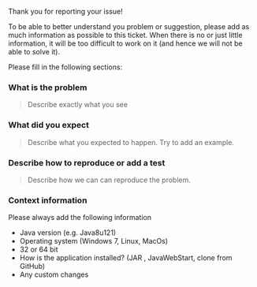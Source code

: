 Thank you for reporting your issue!

To be able to better understand you problem or suggestion, please add as much information as possible to this ticket. When there is no or just little information, it will be too difficult to work on it (and hence we will not be able to solve it).

Please fill in the following sections:

### What is the problem
> Describe exactly what you see 

### What did you expect
> Describe what you expected to happen. Try to add an example.

### Describe how to reproduce or add a test
> Describe how we can can reproduce the problem.

### Context information
Please always add the following information
- Java version (e.g. Java8u121)
- Operating system (Windows 7, Linux, MacOs)
- 32 or 64 bit
- How is the application installed? (JAR , JavaWebStart, clone from GitHub)
- Any custom changes 
